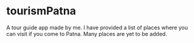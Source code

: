 # tourismPatna
A tour guide app made by me.
I have provided a list of places where you can visit if you come to Patna. Many places are yet to be added.
